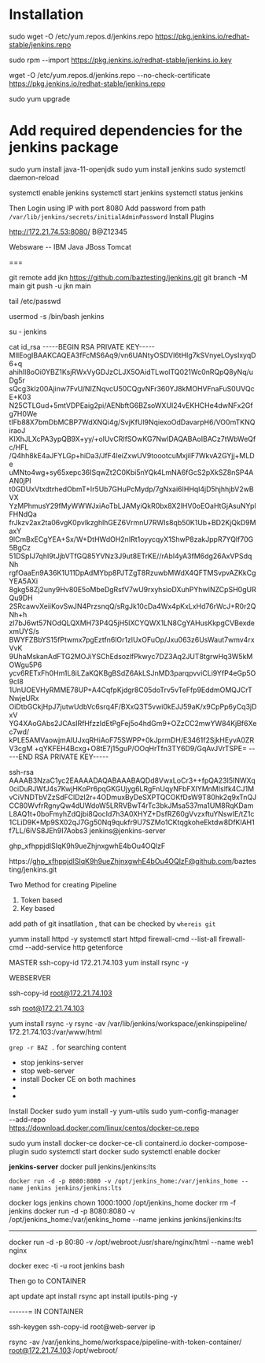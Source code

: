 # Installation



sudo wget -O /etc/yum.repos.d/jenkins.repo https://pkg.jenkins.io/redhat-stable/jenkins.repo

sudo rpm --import https://pkg.jenkins.io/redhat-stable/jenkins.io.key

wget -O /etc/yum.repos.d/jenkins.repo  --no-check-certificate    https://pkg.jenkins.io/redhat-stable/jenkins.repo

sudo yum upgrade
# Add required dependencies for the jenkins package
sudo yum install java-11-openjdk
sudo yum install jenkins
sudo systemctl daemon-reload

systemctl enable jenkins
systemctl start jenkins
systemctl status jenkins


Then Login using IP with port 8080 
Add password from path `/var/lib/jenkins/secrets/initialAdminPassword`
Install Plugins 

http://172.21.74.53:8080/
B@Z12345


Websware -- IBM Java 
JBoss 
Tomcat

===


git remote add jkn https://github.com/baztesting/jenkins.git
git branch -M main
git push -u jkn main


tail /etc/passwd

usermod -s /bin/bash jenkins

su - jenkins




cat id_rsa
-----BEGIN RSA PRIVATE KEY-----
MIIEogIBAAKCAQEA3fFcMS6Aq9/vn6UANtyOSDVl6tHIg7kSVnyeLOysIxyqD6+q
ahihlI8oOi0YBZ1KsjRWxVyGDJzCLJX5OAidTLwolTQ021Wc0nRQpQ8yNq/uDg5r
sQcg3klz00Ajinw7FvU/NIZNqvcU50CQgvNFr360YJ8kMOHVFnaFuS0UVQcE+K03
N25CTLGud+5mtVDPEaig2pi/AENbftG6BZsoWXUI24vEKHCHe4dwNFx2Gfg7H0We
tIFb88X7bmDbMCBP7WdXNQi4g/SvjKfUl9NqiexoOdDavarpH6/VO0mTKNQiraoJ
KIXhJLXcPA3ypQB9X+yy/+olUvCRIfSOwKG7NwIDAQABAoIBACz7tWbWeQfc/HFL
/Q4hh8kE4aJFYLGp+hiDa3/JfF4leiZxwUV9toootcuMxjilF7WkvA2GYjj+MLDe
uMNto4wg+sy65xepc36ISqwZt2C0Kbi5nYQk4LmNA6fGcS2pXkSZ8nSP4AAN0jPI
t0GDUxVtxdtrhedObmT+Ir5Ub7GHuPcMydp/7gNxai6IHHql4jD5hjhhjbV2wBVX
YzMPhmusY29fMyWWWJxiAoTbLJAMyiQkR0bx8X2lHV0oEOaHtGjAsuNYplFHNdQa
frJkzv2ax2ta06vgK0pvlkzghlhGEZ6VrmnU7RWIs8qb50K1Ub+BD2KjQkD9MaxY
9lCmBxECgYEA+Sx/W+DtHWdOH2nIRt1oyycqyX1ShwP8zakJppR7YQlf70G5BgCz
51DSpIJ7qhI9tJjbVTfGQ85YVNz3J9ut8ETrKE//rAbI4yA3fM6dg26AxVPSdqNh
rgfOaaEn9A36K1U11DpAdMYbp8PJTZgT8RzuwbMWdX4QFTMSvpvAZKkCgYEA5AXi
8gkg58Zj2uny9Hv80E5oMbeDgRsfV7wU9rxyhsioDXuhPYhwINZCpSH0gURQu9DH
2SRcawvXeiiKovSwJN4PrzsnqQ/sRgJk10cDa4Wx4pKxLxHd76rWcJ+R0r2QNh+h
zl7bJ6wt57NOdQLQXMH73P4Q5jH5lXCYQWX1LN8CgYAHusKkpgCVBexdexmUYS/s
BWYFZBbYS15fPtwmx7pgEztfn6lOr1zlUxOFuOp/Jxu063z6UsWaut7wmv4rxVvK
9UhaMskanAdFTG2MOJiYSChEdsozlfPkwyc7DZ3Aq2JUT8tgrwHq3W5kMOWgu5P6
ycv6RETxFh0Hm1L8iLZaKQKBgBSdZ6AkLSJnMD3parqpvviCLi9YfP4eGp5O9cI8
1UnUOEVHyRMME78UP+A4CqfpKjdgr8C05doTrv5vTeFfp9EddmOMQJCrTNwjeURx
OiDtbGCkjHpJ7jutwUdbVc6srq4F/BXxQ3T5vwi0kEJJ59aK/x9CpPp6yCq3jDxV
YG4XAoGAbs2JCAsIRfHfzzIdEtPgFej5o4hdGm9+OZzCC2mwYW84KjBf6Xec7wd/
kPLE5AMVaowjmAIUJxqRHiAoF75SWPP+0kJprmDH/E3461f2SjkHEyvA0ZRV3cgM
+qYKFEH4Bcxg+O8tE7j15guP/OOqHrTfn3TY6D9/GqAvJVrTSPE=
-----END RSA PRIVATE KEY-----


ssh-rsa AAAAB3NzaC1yc2EAAAADAQABAAABAQDd8VwxLoCr3++fpQA23I5INWXq0ciDuRJWfJ4s7KwjHKoPr6pqGKGUjyg6LRgFnUqyNFbFXIYMnMIslfk4CJ1MvCiVNDTbVZzSdFClDzI2r+4ODmuxByDeSXPTQCOKfDsW9T80hk2q9xTnQJCC80WvfrRgnyQw4dUWdoW5LRRVBwT4rTc3bkJMsa537ma1UM8RqKDamL8AQ1t+0boFmyhZdQjbi8QocId7h3A0XHYZ+DsfRZ60gVvzxftuYNswIE/tZ1c1CLiD9K+Mp9SX02qJ7Gg50Nq9qukfr9U7SZMo1CKtqgkoheEktdw8DfKlAH1f7LL/6iVS8JEh9I7Aobs3 jenkins@jenkins-server


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


https://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@github.com/baztesting/jenkins.git





Two Method for creating Pipeline
1. Token based 
2. Key based 


add path of git insatllation , that can be checked by `whereis git` 



yumm install httpd -y 
systemctl start httpd
firewall-cmd --list-all 
firewall-cmd --add-service http
getenforce

MASTER 
ssh-copy-id 172.21.74.103
yum install rsync -y 

WEBSERVER



ssh-copy-id root@172.21.74.103

ssh root@172.21.74.103

yum install rsync -y
rsync -av /var/lib/jenkins/workspace/jenkinspipeline/ 172.21.74.103:/var/www/html



`grep -r BAZ .` for searching content


- stop jenkins-server
- stop web-server
- install Docker CE on both machines 
-  
- 

Install Docker 
sudo yum install -y yum-utils
sudo yum-config-manager \
    --add-repo \
    https://download.docker.com/linux/centos/docker-ce.repo

sudo yum install docker-ce docker-ce-cli containerd.io docker-compose-plugin
sudo systemctl start docker
sudo systemctl enable docker

**jenkins-server**
docker pull jenkins/jenkins:lts

    docker run -d -p 8080:8080 -v /opt/jenkins_home:/var/jenkins_home --name jenkins jenkins/jenkins:lts


docker logs jenkins
chown 1000:1000 /opt/jenkins_home
docker rm -f jenkins
docker run -d -p 8080:8080 -v /opt/jenkins_home:/var/jenkins_home --name jenkins jenkins/jenkins:lts



----

docker run -d -p 80:80 -v /opt/webroot:/usr/share/nginx/html --name web1 nginx


docker exec -ti -u root jenkins bash 

Then go to  CONTAINER 

apt update 
apt install rsync
apt install iputils-ping -y 

------=
IN CONTAINER

ssh-keygen
ssh-copy-id root@web-server ip

rsync -av /var/jenkins_home/workspace/pipeline-with-token-container/ root@172.21.74.103:/opt/webroot/

